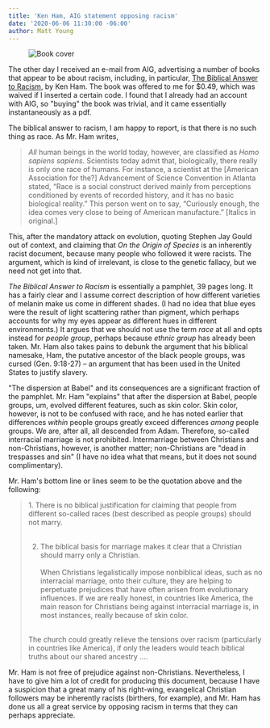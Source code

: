 ```yaml
---
title: 'Ken Ham, AIG statement opposing racism'
date: '2020-06-06 11:30:00 -06:00'
author: Matt Young
---
```

<figure>
<img src="/PT/uploads/2020/Ham_Racism_Cover_600.jpg" alt="Book cover"/>
</figure>

The other day I received an e-mail from AIG, advertising a number of books that appear to be about racism, including, in particular, [The Biblical Answer to Racism](https://answersingenesis.org/store/product/biblical-answer-racism), by Ken Ham. The book was offered to me for $0.49, which was waived if I inserted a certain code. I found that I already had an account with AIG, so "buying" the book was trivial, and it came essentially instantaneously as a pdf. 

The biblical answer to racism, I am happy to report, is that there is no such thing as race. As Mr. Ham writes,

>*All* human beings in the world today, however, are classified as *Homo sapiens sapiens*. Scientists today admit that, biologically, there really is only one race of humans. For instance, a scientist at the [American Association for the?] Advancement of Science Convention in Atlanta stated, “Race is a social construct derived mainly from perceptions conditioned by events of recorded history, and it has no basic biological reality.” This person went on to say, “Curiously enough, the idea comes very close to being of American manufacture.” [Italics in original.]

This, after the mandatory attack on evolution, quoting Stephen Jay Gould out of context, and claiming that *On the Origin of Species* is an inherently racist document, because many people who followed it were racists. The argument, which is kind of irrelevant, is close to the genetic fallacy, but we need not get into that.

<!--more-->

*The Biblical Answer to Racism* is essentially a pamphlet, 39 pages long. It has a fairly clear and I assume correct description of how different varieties of melanin make us come in different shades. (I had no idea that blue eyes were the result of light scattering rather than pigment, which perhaps accounts for why my eyes appear as different hues in different environments.) It argues that we should not use the term *race* at all and opts instead for *people group*, perhaps because *ethnic group* has already been taken. Mr. Ham also takes pains to debunk the argument that his biblical namesake, Ham, the putative ancestor of the black people groups, was cursed (Gen. 9:18-27) – an argument that has been used in the United States to justify slavery.

"The dispersion at Babel" and its consequences are a significant fraction of the pamphlet. Mr. Ham "explains" that after the dispersion at Babel, people groups, um, evolved different features, such as skin color. Skin color, however, is not to be confused with race, and he has noted earlier that differences *within* people groups greatly exceed differences *among* people groups. We are, after all, all descended from Adam. Therefore, so-called interracial marriage is not prohibited. Intermarriage between Christians and non-Christians, however, is another matter; non-Christians are "dead in trespasses and sin" (I have no idea what that means, but it does not sound complimentary). 

Mr. Ham's bottom line or lines seem to be the quotation above and the following:

<blockquote>1. There is no biblical justification for claiming that people from different so-called races (best described as people groups) should not marry.<br/><br/>

2. The biblical basis for marriage makes it clear that a Christian should marry only a Christian. <br/><br/>
When Christians legalistically impose nonbiblical ideas, such as no interracial marriage, onto their culture, they are helping to perpetuate prejudices that have often arisen from evolutionary influences. If we are really honest, in countries like America, the main reason for Christians being against interracial marriage is, in most instances, really because of skin color.<br/><br/>

The church could greatly relieve the tensions over racism (particularly in countries like America), if only the leaders would teach biblical truths about our shared ancestry ....</blockquote>

Mr. Ham is not free of prejudice against non-Christians. Nevertheless, I have to give him a lot of credit for producing this document, because I have a suspicion that a great many of his right-wing, evangelical Christian followers may be inherently racists (birthers, for example), and Mr. Ham has done us all a great service by opposing racism in terms that they can perhaps appreciate.
